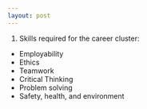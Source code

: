 ```yaml
---
layout: post
---
```



 

1. Skills required for the career cluster: 
  *  Employability
  *  Ethics
  *  Teamwork
  *  Critical Thinking
  *  Problem solving
  *  Safety, health, and environment

